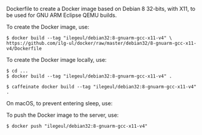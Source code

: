 Dockerfile to create a Docker image based on Debian 8 32-bits, with X11, to be used for GNU ARM Eclipse QEMU builds.

To create the Docker image, use:

```
$ docker build --tag "ilegeul/debian32:8-gnuarm-gcc-x11-v4" \
https://github.com/ilg-ul/docker/raw/master/debian32/8-gnuarm-gcc-x11-v4/Dockerfile
```

To create the Docker image locally, use:

```
$ cd ...
$ docker build --tag "ilegeul/debian32:8-gnuarm-gcc-x11-v4" .
```

```
$ caffeinate docker build --tag "ilegeul/debian32:8-gnuarm-gcc-x11-v4" .
```

On macOS, to prevent entering sleep, use:

To push the Docker image to the server, use:

```
$ docker push "ilegeul/debian32:8-gnuarm-gcc-x11-v4"
```
